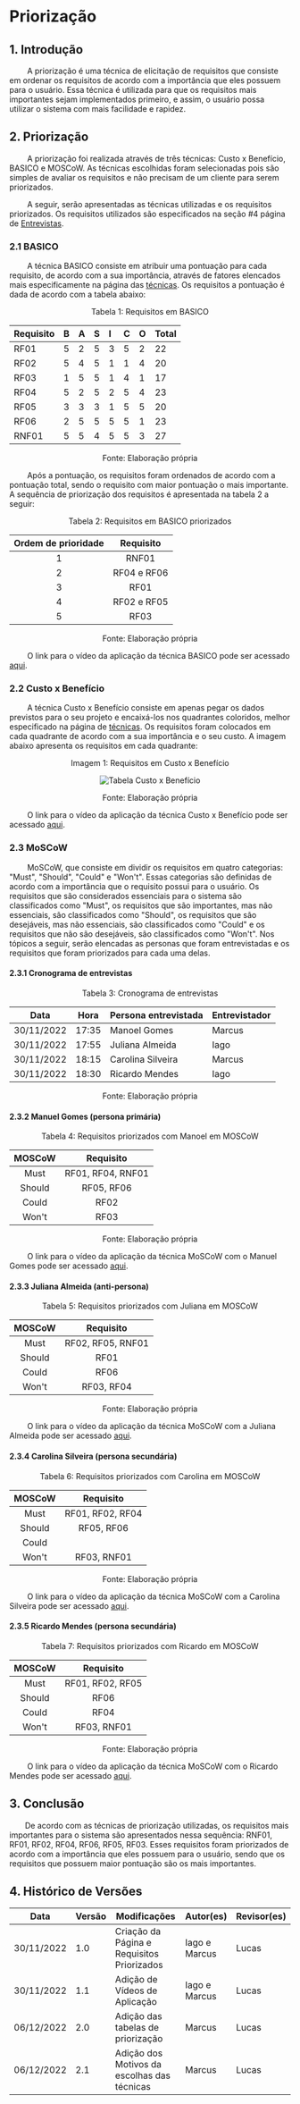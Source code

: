 # Priorização

## 1. Introdução

&emsp;&emsp; A priorização é uma técnica de elicitação de requisitos que consiste em ordenar os requisitos de acordo com a importância que eles possuem para o usuário. Essa técnica é utilizada para que os requisitos mais importantes sejam implementados primeiro, e assim, o usuário possa utilizar o sistema com mais facilidade e rapidez.

## 2. Priorização

&emsp;&emsp; A priorização foi realizada através de três técnicas: Custo x Benefício, BASICO e MOSCoW. As técnicas escolhidas foram selecionadas pois são simples de avaliar os requisitos e não precisam de um cliente para serem priorizados.

&emsp;&emsp; A seguir, serão apresentadas as técnicas utilizadas e os requisitos priorizados. Os requisitos utilizados são especificados na seção #4 página de [Entrevistas](5.entrevista.md).

### 2.1 BASICO

&emsp;&emsp; A técnica BASICO consiste em atribuir uma pontuação para cada requisito, de acordo com a sua importância, através de fatores elencados mais especificamente na página das [técnicas](técnicas%20de%20priorização/BASICO.md). Os requisitos a pontuação é dada de acordo com a tabela abaixo:

<figcaption align="center">Tabela 1: Requisitos em BASICO</figcaption>

<center>

| Requisito | B   | A   | S   | I   | C   | O   | Total |
| :-------- | :-- | :-- | :-- | :-- | :-- | :-- | :---- |
| RF01      | 5   | 2   | 5   | 3   | 5   | 2   | 22    |
| RF02      | 5   | 4   | 5   | 1   | 1   | 4   | 20    |
| RF03      | 1   | 5   | 5   | 1   | 4   | 1   | 17    |
| RF04      | 5   | 2   | 5   | 2   | 5   | 4   | 23    |
| RF05      | 3   | 3   | 3   | 1   | 5   | 5   | 20    |
| RF06      | 2   | 5   | 5   | 5   | 5   | 1   | 23    |
| RNF01     | 5   | 5   | 4   | 5   | 5   | 3   | 27    |

</center>

<figcaption align="center">Fonte: Elaboração própria</figcaption>

&emsp;&emsp; Após a pontuação, os requisitos foram ordenados de acordo com a pontuação total, sendo o requisito com maior pontuação o mais importante. A sequência de priorização dos requisitos é apresentada na tabela 2 a seguir:

<figcaption align="center">Tabela 2: Requisitos em BASICO priorizados </figcaption>

<center>

| Ordem de prioridade |  Requisito  |
| :-----------------: | :---------: |
|          1          |    RNF01    |
|          2          | RF04 e RF06 |
|          3          |    RF01     |
|          4          | RF02 e RF05 |
|          5          |    RF03     |

</center>

<figcaption align="center">Fonte: Elaboração própria </figcaption>

&emsp;&emsp; O link para o vídeo da aplicação da técnica BASICO pode ser acessado [aqui](https://youtu.be/Pq_891Akk_Y).

### 2.2 Custo x Benefício

&emsp;&emsp; A técnica Custo x Benefício consiste em apenas pegar os dados previstos para o seu projeto e encaixá-los nos quadrantes coloridos, melhor especificado na página de [técnicas](técnicas%20de%20priorização/Custo%20x%20Beneficio.md). Os requisitos foram colocados em cada quadrante de acordo com a sua importância e o seu custo. A imagem  abaixo apresenta os requisitos em cada quadrante:

<figcaption align="center">Imagem 1: Requisitos em Custo x Benefício</figcaption>

<center>

![Tabela Custo x Benefício](../assets/priorização/custo_x_beneficio.png)

</center>

<figcaption align="center">Fonte: Elaboração própria</figcaption>

&emsp;&emsp; O link para o vídeo da aplicação da técnica Custo x Benefício pode ser acessado [aqui](https://youtu.be/wPYxSMKpp8o).

### 2.3 MoSCoW

&emsp;&emsp; MoSCoW, que consiste em dividir os requisitos em quatro categorias: "Must", "Should", "Could" e "Won't". Essas categorias são definidas de acordo com a importância que o requisito possui para o usuário. Os requisitos que são considerados essenciais para o sistema são classificados como "Must", os requisitos que são importantes, mas não essenciais, são classificados como "Should", os requisitos que são desejáveis, mas não essenciais, são classificados como "Could" e os requisitos que não são desejáveis, são classificados como "Won't". Nos tópicos a seguir, serão elencadas as personas que foram entrevistadas e os requisitos que foram priorizados para cada uma delas.

#### 2.3.1 Cronograma de entrevistas

<figcaption align="center">Tabela 3: Cronograma de entrevistas</figcaption>

| Data       | Hora  | Persona entrevistada | Entrevistador |
| ---------- | ----- | -------------------- | ------------- |
| 30/11/2022 | 17:35 | Manoel Gomes         | Marcus        |
| 30/11/2022 | 17:55 | Juliana Almeida      | Iago          |
| 30/11/2022 | 18:15 | Carolina Silveira    | Marcus        |
| 30/11/2022 | 18:30 | Ricardo Mendes       | Iago          |

<figcaption align="center">Fonte: Elaboração própria </figcaption>

#### 2.3.2 Manuel Gomes (persona primária)

<figcaption align="center">Tabela 4: Requisitos priorizados com Manoel em MOSCoW </figcaption>

<center>

| MOSCoW |     Requisito     |
| :----: | :---------------: |
|  Must  | RF01, RF04, RNF01 |
| Should |    RF05, RF06     |
| Could  |       RF02        |
| Won't  |       RF03        |

</center>

<figcaption align="center">Fonte: Elaboração própria </figcaption>

&emsp;&emsp; O link para o vídeo da aplicação da técnica MoSCoW com o Manuel Gomes pode ser acessado [aqui](https://youtu.be/cihl-itrQKk).

#### 2.3.3 Juliana Almeida (anti-persona)

<figcaption align="center">Tabela 5: Requisitos priorizados com Juliana em MOSCoW </figcaption>

<center>

| MOSCoW |     Requisito     |
| :----: | :---------------: |
|  Must  | RF02, RF05, RNF01 |
| Should |       RF01        |
| Could  |       RF06        |
| Won't  |    RF03, RF04     |

<figcaption align="center">Fonte: Elaboração própria </figcaption>

</center>

&emsp;&emsp; O link para o vídeo da aplicação da técnica MoSCoW com a Juliana Almeida pode ser acessado [aqui](https://youtu.be/8MzfqGi_kCk).

#### 2.3.4 Carolina Silveira (persona secundária)

<figcaption align="center">Tabela 6: Requisitos priorizados com Carolina em MOSCoW </figcaption>

<center>

| MOSCoW |    Requisito     |
| :----: | :--------------: |
|  Must  | RF01, RF02, RF04 |
| Should |    RF05, RF06    |
| Could  |                  |
| Won't  |   RF03, RNF01    |

</center>

<figcaption align="center">Fonte: Elaboração própria </figcaption>

&emsp;&emsp; O link para o vídeo da aplicação da técnica MoSCoW com a Carolina Silveira pode ser acessado [aqui](https://youtu.be/A-rQizDWEFw).

#### 2.3.5 Ricardo Mendes (persona secundária)

<figcaption align="center">Tabela 7: Requisitos priorizados com Ricardo em MOSCoW </figcaption>

<center>

| MOSCoW |    Requisito     |
| :----: | :--------------: |
|  Must  | RF01, RF02, RF05 |
| Should |       RF06       |
| Could  |       RF04       |
| Won't  |   RF03, RNF01    |

</center>

<figcaption align="center">Fonte: Elaboração própria </figcaption>

&emsp;&emsp; O link para o vídeo da aplicação da técnica MoSCoW com o Ricardo Mendes pode ser acessado [aqui](https://youtu.be/RB4gYeuXv3c).

## 3. Conclusão

&emsp;&emsp;De acordo com as técnicas de priorização utilizadas, os requisitos mais importantes para o sistema são apresentados nessa sequência: RNF01, RF01, RF02, RF04, RF06, RF05, RF03. Esses requisitos foram priorizados de acordo com a importância que eles possuem para o usuário, sendo que os requisitos que possuem maior pontuação são os mais importantes.

## 4. Histórico de Versões

| Data       | Versão | Modificações                                | Autor(es)     | Revisor(es) |
| ---------- | ------ | ------------------------------------------- | ------------- | ----------- |
| 30/11/2022 | 1.0    | Criação da Página e Requisitos Priorizados  | Iago e Marcus | Lucas       |
| 30/11/2022 | 1.1    | Adição de Vídeos de Aplicação               | Iago e Marcus | Lucas       |
| 06/12/2022 | 2.0    | Adição das tabelas de priorização           | Marcus        | Lucas       |
| 06/12/2022 | 2.1    | Adição dos Motivos da escolhas das técnicas | Marcus        | Lucas       |

